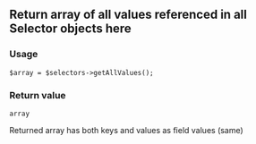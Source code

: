 Return array of all values referenced in all Selector objects here
------------------------------------------------------------------

### Usage

    $array = $selectors->getAllValues();

### Return value

`array`

Returned array has both keys and values as field values (same)

